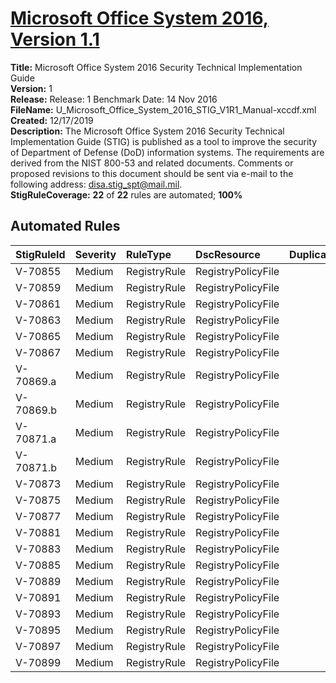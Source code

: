 # [Microsoft Office System 2016, Version 1.1](https://github.com/Microsoft/PowerStig/wiki/Office-System2016-1.1)

**Title:** Microsoft Office System 2016 Security Technical Implementation Guide  
**Version:** 1  
**Release:** Release: 1 Benchmark Date: 14 Nov 2016  
**FileName:** U_Microsoft_Office_System_2016_STIG_V1R1_Manual-xccdf.xml  
**Created:** 12/17/2019  
**Description:** The Microsoft Office System 2016 Security Technical Implementation Guide (STIG) is published as a tool to improve the security of Department of Defense (DoD) information systems. The requirements are derived from the NIST 800-53 and related documents. Comments or proposed revisions to this document should be sent via e-mail to the following address: disa.stig_spt@mail.mil.  
**StigRuleCoverage:** **22** of **22** rules are automated; **100%**  

## Automated Rules

| StigRuleId | Severity | RuleType | DscResource | DuplicateOf |
| :---- | :---- | :---- | :---- | :---- |
| V-70855 | Medium | RegistryRule | RegistryPolicyFile |  |
| V-70859 | Medium | RegistryRule | RegistryPolicyFile |  |
| V-70861 | Medium | RegistryRule | RegistryPolicyFile |  |
| V-70863 | Medium | RegistryRule | RegistryPolicyFile |  |
| V-70865 | Medium | RegistryRule | RegistryPolicyFile |  |
| V-70867 | Medium | RegistryRule | RegistryPolicyFile |  |
| V-70869.a | Medium | RegistryRule | RegistryPolicyFile |  |
| V-70869.b | Medium | RegistryRule | RegistryPolicyFile |  |
| V-70871.a | Medium | RegistryRule | RegistryPolicyFile |  |
| V-70871.b | Medium | RegistryRule | RegistryPolicyFile |  |
| V-70873 | Medium | RegistryRule | RegistryPolicyFile |  |
| V-70875 | Medium | RegistryRule | RegistryPolicyFile |  |
| V-70877 | Medium | RegistryRule | RegistryPolicyFile |  |
| V-70881 | Medium | RegistryRule | RegistryPolicyFile |  |
| V-70883 | Medium | RegistryRule | RegistryPolicyFile |  |
| V-70885 | Medium | RegistryRule | RegistryPolicyFile |  |
| V-70889 | Medium | RegistryRule | RegistryPolicyFile |  |
| V-70891 | Medium | RegistryRule | RegistryPolicyFile |  |
| V-70893 | Medium | RegistryRule | RegistryPolicyFile |  |
| V-70895 | Medium | RegistryRule | RegistryPolicyFile |  |
| V-70897 | Medium | RegistryRule | RegistryPolicyFile |  |
| V-70899 | Medium | RegistryRule | RegistryPolicyFile |  |
